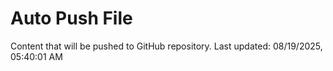 # Auto Push File

Content that will be pushed to GitHub repository.
Last updated: 08/19/2025, 05:40:01 AM